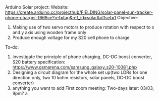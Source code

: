 Arduino Solar project: 
Website: https://create.arduino.cc/projecthub/FIELDING/solar-panel-sun-tracker-phone-charger-f669ce?ref=tag&ref_id=solar&offset=1
Objective:
1)	Making use of two servo motors to produce rotation with respect to x and y axis using wooden frame only
2)	Produce enough voltage for my S20 cell phone to charge

To-do: 
1)	Investigate the principle of phone charging, DC-DC boost converter, S20 battery specification: https://www.gsmarena.com/samsung_galaxy_s20-10081.php
2)	Designing a circuit diagram for the whole set up(two LDRs for one direction only, two 10 kohm resistors, solar panels, DC-DC boost converter)
3)	anything you want to add
First zoom meeting:
Two-days later: 03/03, 9pm?
a
